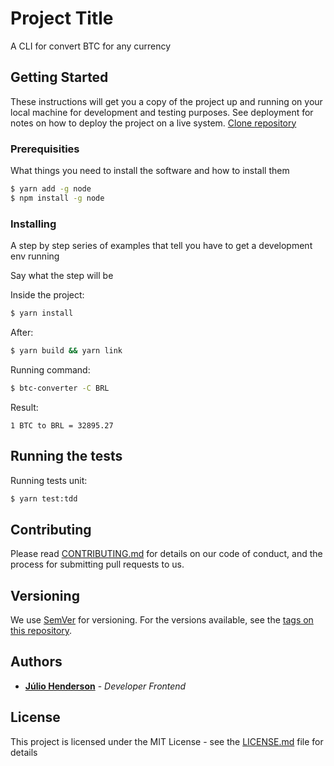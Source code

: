 # Project Title

A CLI for convert BTC for any currency

## Getting Started

These instructions will get you a copy of the project up and running on your local machine for development and testing purposes. See deployment for notes on how to deploy the project on a live system. [Clone repository](git@github.com:juliohenderson/btc-converter.git)

### Prerequisities

What things you need to install the software and how to install them

```sh
$ yarn add -g node
$ npm install -g node
```

### Installing

A step by step series of examples that tell you have to get a development env running

Say what the step will be

Inside the project:
```sh
$ yarn install
```
After:

```sh
$ yarn build && yarn link
```

Running command:
```sh
$ btc-converter -C BRL
```
Result:
```
1 BTC to BRL = 32895.27
```

## Running the tests

Running tests unit:
```sh
$ yarn test:tdd
```

## Contributing

Please read [CONTRIBUTING.md](CONTRIBUTING.md) for details on our code of conduct, and the process for submitting pull requests to us.

## Versioning

We use [SemVer](http://semver.org/) for versioning. For the versions available, see the [tags on this repository](https://github.com/your/project/tags).


## Authors

* [**Júlio Henderson**](https://linkedin.com/in/juliohenderson/) - *Developer Frontend*

## License

This project is licensed under the MIT License - see the [LICENSE.md](LICENSE.md) file for details
